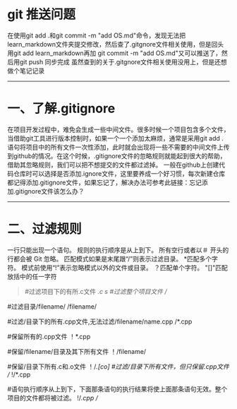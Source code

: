 #  git 推送问题
在使用git add .和git commit -m "add OS.md"命令，发现无法把learn_markdown文件夹提交修改，然后查了.gitgnore文件相关使用，但是回头用git add learn_markdown再加
git commit -m "add OS.md"又可以推送了，然后用git push 同步完成
虽然查到的关于.gitgnore文件相关使用没用上，但是还想做个笔记记录
******
# 一、了解.gitignore
在项目开发过程中，难免会生成一些中间文件。很多时候一个项目包含多个文件，当借助git工具进行版本控制时，如果一个一个添加太麻烦，通常是采用git add .语句将项目中的所有文件一次性添加，此时就会出现将一些不需要的中间文件上传到github的情况。在这个时候，.gitignore文件的忽略规则就能起到很大的帮助，借助其忽略规则，我们可以把不想提交的文件都过滤掉。
一般在github上创建代码仓库时可以选择是否添加.ignore文件，这里要养成一个好习惯，每次新建仓库都记得添加.gitignore文件，如果忘记了，解决办法可参考此链接：忘记添加.gitignore文件该怎么办？
****
# 二、过滤规则
一行只能出现一个语句。
规则的执行顺序是从上到下。
所有空行或者以＃ 开头的行都会被 Git 忽略。
匹配模式如果是末尾跟“/”则表示过滤目录。
*匹配多个字符。
模式前使用“!”表示忽略模式以外的文件或目录。
？匹配单个字符。
"[]"匹配放括中的任一字符
>#过滤项目下的有所.c文件
*.c
s
#过滤整个项目文件
/*

#过滤目录/filename/
/filename/

#过滤/目录下的所有.cpp文件,无法过滤/filename/name.cpp
/*.cpp

#保留所有的.cpp文件
！*.cpp

#保留/filename/目录及其下所有文件
！/filename/

#保留/目录下所有.c和.o文件
！/*.[co]
#过滤/目录下所有文件，但只保留.cpp文件
/*
!/*.cpp

#语句执行顺序从上到下，下面那条语句的执行结果将使上面那条语句无效。整个项目的文件都将被过滤。
!/*.cpp
/*

